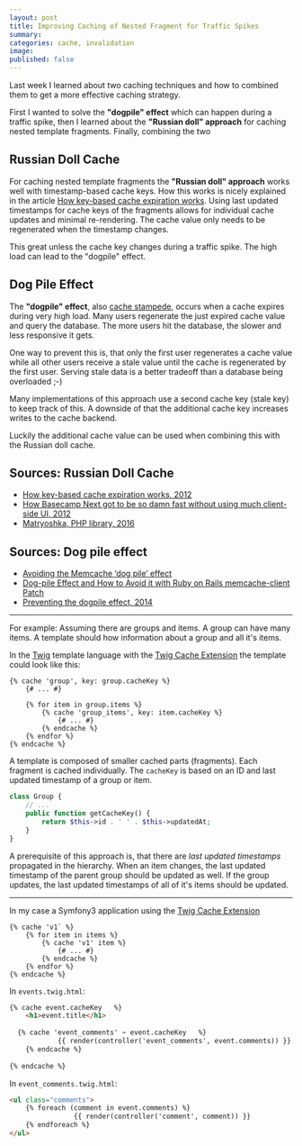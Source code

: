 ```yaml
---
layout: post
title: Improving Caching of Nested Fragment for Traffic Spikes
summary: 
categories: cache, invalidation
image: 
published: false
---
```


Last week I learned about two caching techniques and how to combined them to get a more effective caching strategy.

First I wanted to solve the **"dogpile" effect** which can happen during a traffic spike, then I learned about the **"Russian doll" approach** for caching nested template fragments. Finally, combining the two 


## Russian Doll Cache
For caching nested template fragments the **"Russian doll" approach** works well with timestamp-based cache keys. How this works is nicely explained in the article [How key-based cache expiration works](https://signalvnoise.com/posts/3113-how-key-based-cache-expiration-works). Using last updated timestamps for cache keys of the fragments allows for individual cache updates and minimal re-rendering. The cache value only needs to be regenerated when the timestamp changes.

This great unless the cache key changes during a traffic spike. The high load can lead to the "dogpile" effect.


## Dog Pile Effect
The **"dogpile" effect**, also [cache stampede](https://en.wikipedia.org/wiki/Cache_stampede), occurs when a cache expires during very high load. Many users regenerate the just expired cache value and query the database. The more users hit the database, the slower and less responsive it gets. 

One way to prevent this is, that only the first user regenerates a cache value while all other users receive a stale value until the cache is regenerated by the first user. Serving stale data is a better tradeoff than a database being overloaded ;-)

Many implementations of this approach use a second cache key (stale key) to keep track of this. A downside of that the additional cache key increases writes to the cache backend.

Luckily the additional cache value  can be used when combining this with the Russian doll cache.

## Sources: Russian Doll Cache
* [How key-based cache expiration works, 2012](https://signalvnoise.com/posts/3113-how-key-based-cache-expiration-works)
* [How Basecamp Next got to be so damn fast without using much client-side UI, 2012](https://signalvnoise.com/posts/3112-how-basecamp-next-got-to-be-so-damn-fast-without-using-much-client-side-ui)
* [Matryoshka, PHP library, 2016](https://github.com/laracasts/matryoshka)

## Sources: Dog pile effect
* [Avoiding the Memcache ‘dog pile’ effect](https://www.leaseweb.com/labs/2013/03/avoiding-the-memcache-dog-pile-effect/)
* [Dog-pile Effect and How to Avoid it with Ruby on Rails memcache-client Patch](https://kovyrin.net/2008/03/10/dog-pile-effect-and-how-to-avoid-it-with-ruby-on-rails-memcache-client-patch/)
* [Preventing the dogpile effect, 2014](http://www.sobstel.org/blog/preventing-dogpile-effect/)

--- 

For example: Assuming there are groups and items. A group can have many items. A template should how information about a group and all it's items.

In the [Twig](http://twig.sensiolabs.org) template language with the [Twig Cache Extension](https://github.com/twigphp/twig-cache-extension) the template could look like this:

```twig
{% cache 'group', key: group.cacheKey %}
    {# ... #}
    
    {% for item in group.items %}
        {% cache 'group_items', key: item.cacheKey %}
            {# ... #}
        {% endcache %}
    {% endfor %}
{% endcache %} 
```

A template is composed of smaller cached parts (fragments). 
Each fragment is cached individually. The `cacheKey` is based on an ID and last updated timestamp of a group or item.

```php
class Group {
    // ...
    public function getCacheKey() {
	    return $this->id . ' ' . $this->updatedAt;
    }
}
```

A prerequisite of this approach is, that there are *last updated timestamps* propagated in the hierarchy. When an item changes, the last updated timestamp of the parent group should be updated as well. If the group updates, the last updated timestamps of all of it's items should be updated.

--- 

In my case a Symfony3 application using the [Twig Cache Extension](https://github.com/twigphp/twig-cache-extension)

```
{% cache 'v1` %}
    {% for item in items %}
        {% cache 'v1' item %}
            {# ... #}
        {% endcache %}
    {% endfor %}
{% endcache %}
```

In `events.twig.html`:
```html
{% cache event.cacheKey   %}
	<h1>event.title</h1>
	
  {% cache 'event_comments' ~ event.cacheKey   %}
			{{ render(controller('event_comments', event.comments)) }}
	{% endcache %}
	
{% endcache %}
```

In `event_comments.twig.html`:
```html
<ul class="comments">
    {% foreach (comment in event.comments) %}
				{{ render(controller('comment', comment)) }}
    {% endforeach %}
</ul>
```
